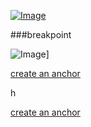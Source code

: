 [![Image](https://dev.azure.com/nillsf1/Space%20Game%20-%20web%20-%20workflow/_apis/build/status/NillsF.mslearn-tailspin-spacegame-web?branchName=master)](https://dev.azure.com/nillsf1/Space%20Game%20-%20web%20-%20workflow/_build/latest?definitionId=14&branchName=master)

###breakpoint

![Image](https://dev.azure.com/nillsf1/Space%20Game%20-%20web%20-%20workflow/_apis/build/status/NillsF.mslearn-tailspin-spacegame-web?branchName=master)]

[create an anchor](#anchors-in-markdown)


h














[create an anchor](#anchors2-in-markdown)

